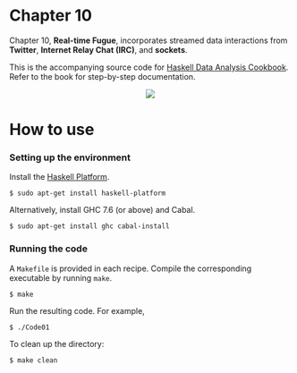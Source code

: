 # Chapter 10
Chapter 10, **Real-time Fugue**, incorporates streamed data interactions from **Twitter**, **Internet Relay Chat (IRC)**, and **sockets**.

This is the accompanying source code for [Haskell Data Analysis Cookbook](http://haskelldata.com).
Refer to the book for step-by-step documentation.

<p align="center"><a href="http://haskelldata.com" target="_blank"><img src="http://haskelldata.com/images/ch10.png"/></a></p>

# How to use

### Setting up the environment
Install the [Haskell Platform](http://www.haskell.org/platform/).

    $ sudo apt-get install haskell-platform

Alternatively, install GHC 7.6 (or above) and Cabal.

    $ sudo apt-get install ghc cabal-install

### Running the code
A `Makefile` is provided in each recipe. Compile the corresponding executable by running `make`.

    $ make

Run the resulting code. For example,

    $ ./Code01

To clean up the directory:

    $ make clean
